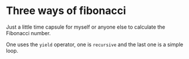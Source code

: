 # Three ways of fibonacci

Just a little time capsule for myself or anyone else to calculate the Fibonacci number.

One uses the `yield` operator, one is `recursive` and the last one is a simple loop.
